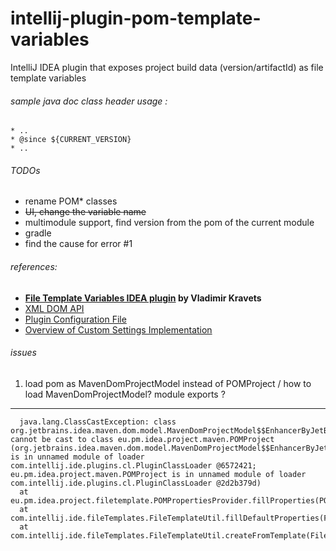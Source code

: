 # intellij-plugin-pom-template-variables

IntelliJ IDEA plugin that exposes project build data (version/artifactId) as file template variables





###### sample java doc class header usage :
 
    * ..
    * @since ${CURRENT_VERSION}
    * ..


###### TODOs

- rename POM* classes
- ~~UI, change the variable name~~
- multimodule support, find version from the pom of the current module
- gradle
- find the cause for error #1

###### references: 
- **[File Template Variables IDEA plugin](https://github.com/vkravets/FileTemplatesVariable) by Vladimir Kravets**
- [XML DOM API](https://plugins.jetbrains.com/docs/intellij/xml-dom-api.html?from=jetbrains.org)
- [Plugin Configuration File](https://plugins.jetbrains.com/docs/intellij/plugin-configuration-file.html)
- [Overview of Custom Settings Implementation](https://plugins.jetbrains.com/docs/intellij/settings-tutorial.html#the-appsettingsstate-class)

###### issues
 
1. load pom as MavenDomProjectModel instead of POMProject / how to load MavenDomProjectModel?
   module exports ? 



---
      java.lang.ClassCastException: class org.jetbrains.idea.maven.dom.model.MavenDomProjectModel$$EnhancerByJetBrainsMainCglib$$8ae7e121 cannot be cast to class eu.pm.idea.project.maven.POMProject (org.jetbrains.idea.maven.dom.model.MavenDomProjectModel$$EnhancerByJetBrainsMainCglib$$8ae7e121 is in unnamed module of loader com.intellij.ide.plugins.cl.PluginClassLoader @6572421; eu.pm.idea.project.maven.POMProject is in unnamed module of loader com.intellij.ide.plugins.cl.PluginClassLoader @2d2b379d)
      at eu.pm.idea.project.filetemplate.POMPropertiesProvider.fillProperties(POMPropertiesProvider.java:52)
      at com.intellij.ide.fileTemplates.FileTemplateUtil.fillDefaultProperties(FileTemplateUtil.java:362)
      at com.intellij.ide.fileTemplates.FileTemplateUtil.createFromTemplate(FileTemplateUtil.java:299)

